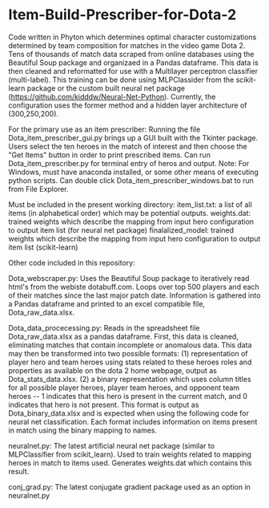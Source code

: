 # Item-Build-Prescriber-for-Dota-2
Code written in Phyton which determines optimal character customizations determined by team composition for matches in the video game Dota 2. Tens of thousands of match data scraped from online databases using the Beautiful Soup package and organizaed in a Pandas dataframe. This data is then cleaned and reformatted for use with a Multilayer perceptron classifier (multi-label). This training can be done using MLPClassider from the scikit-learn package or the custom built neural net package (https://github.com/kidddw/Neural-Net-Python). Currently, the configuration uses the former method and a hidden layer architecture of (300,250,200).

For the primary use as an item prescriber:
Running the file Dota_item_prescriber_gui.py brings up a GUI built with the Tkinter package. Users select the ten heroes in the match of interest and then choose the "Get Items" button in order to print prescribed items. Can run Dota_item_prescriber.py for terminal entry of heros and output. Note: For Windows, must have anaconda installed, or some other means of executing python scripts. Can double click Dota_item_prescriber_windows.bat to run from File Explorer. 

Must be included in the present working directory: 
item_list.txt: a list of all items (in alphabetical order) which may be potential outputs. 
weights.dat: trained weights which describe the mapping from input hero configuration to output item list (for neural net package)
finalalized_model: trained weights which describe the mapping from input hero configuration to output item list (scikit-learn)




Other code included in this repository:

Dota_webscraper.py:
Uses the Beautiful Soup package to iteratively read html's from the webiste dotabuff.com. Loops over top 500 players and each of their matches since the last major patch date. Information is gathered into a Pandas dataframe and printed to an excel compatible file, Dota_raw_data.xlsx.

Dota_data_procecessing.py:
Reads in the spreadsheet file Dota_raw_data.xlsx as a pandas dataframe. First, this data is cleaned, eliminating matches that contain incomplete or anomalous data. This data may then be transformed into two possible formats: (1) representation of player hero and team heroes using stats related to these heroes roles and properties as available on the dota 2 home webpage, output as Dota_stats_data.xlsx. (2) a binary representation which uses column titles for all possible player heroes, player team heroes, and opponent team heroes -- 1 indicates that this hero is present in the current match, and 0 indicates that hero is not present. This format is output as Dota_binary_data.xlsx and is expected when using the following code for neural net classification. Each format includes information on items present in match using the binary mapping to names. 

neuralnet.py:
The latest artificial neural net package (similar to MLPClassifier from scikit_learn). Used to train weights related to mapping heroes in match to items used. Generates weights.dat which contains this result.

conj_grad.py:
The latest conjugate gradient package used as an option in neuralnet.py










